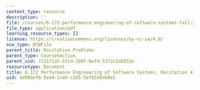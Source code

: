 ```yaml
---
content_type: resource
description: ''
file: /courses/6-172-performance-engineering-of-software-systems-fall-2018/4d86bef65ea41cddc2655ef8550de0e2_MIT6_172F18_rec4.pdf
file_type: application/pdf
learning_resource_types: []
license: https://creativecommons.org/licenses/by-nc-sa/4.0/
ocw_type: OCWFile
parent_title: Recitation Problems
parent_type: CourseSection
parent_uid: 713171a5-bfcd-199f-6efd-5372c2a9351e
resourcetype: Document
title: 6.172 Performance Engineering of Software Systems, Recitation 4
uid: 4d86bef6-5ea4-1cdd-c265-5ef8550de0e2
---
```

